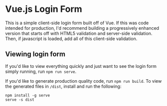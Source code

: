# Vue.js Login Form
This is a simple client-side login form built off of Vue. If this was code intended for production, I'd recommend building a progressively enhanced version that starts off with HTML5 validation and server-side validation. Then, if javascript is loaded, add all of this client-side validation. 

## Viewing login form
If you'd like to view everything quickly and just want to see the login form simply running, run `npm run serve`.

If you'd like to generate production quality code, run `npm run build`. To view the generated files in `/dist`, install and run the following:
```
npm install -g serve
serve -s dist
```